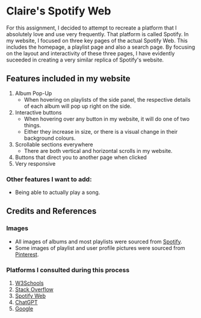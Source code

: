 # Claire's Spotify Web
For this assignment, I decided to attempt to recreate a platform that I absolutely love and use very frequently. That platform is called Spotify.
In my website, I focused on three key pages of the actual Spotify Web. This includes the homepage, a playlist page and also a search page.
By focusing on the layout and interactivity of these three pages, I have evidently suceeded in creating a very similar replica of Spotify's website.

## Features included in my website
1) Album Pop-Up
   - When hovering on playlists of the side panel, the respective details of each album will pop up right on the side.
2) Interactive buttons
   - When hovering over any button in my website, it will do one of two things.
   - Either they increase in size, or there is a visual change in their background colours.
3) Scrollable sections everywhere
   - There are both vertical and horizontal scrolls in my website.
4) Buttons that direct you to another page when clicked
5) Very responsive

### Other features I want to add:
- Being able to actually play a song.

## Credits and References
### Images 
- All images of albums and most playlists were sourced from [Spotify](https://open.spotify.com/).
- Some images of playlist and user profile pictures were sourced from [Pinterest](https://www.pinterest.com/).

### Platforms I consulted during this process
1) [W3Schools](https://www.w3schools.com/)
2) [Stack Overflow](https://stackoverflow.com/)
3) [Spotify Web](https://open.spotify.com/)
4) [ChatGPT](https://chatgpt.com/)
5) [Google](https://www.google.com/)

